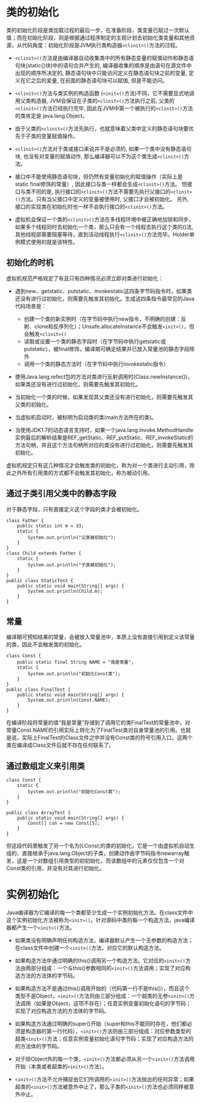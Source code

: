 # 类的初始化
类的初始化阶段是类加载过程的最后一步，在准备阶段，类变量已赋过一次默认值；而在初始化阶段，则是根据通过程序制定的主观计划去初始化类变量和其他资源，从代码角度：初始化阶段是JVM执行类构造器`<clinit>()`方法的过程。
    
- `<clinit>()`方法是由编译器自动收集类中的所有静态变量的赋值动作和静态语句块(static{}块)中的语句合并产生的, 编译器收集的顺序是由语句在源文件中出现的顺序所决定的, 静态语句块中只能访问定义在静态语句块之前的变量, 定义在它之后的変量, 在前面的静态语句块可以赋值, 但是不能访问。

- `<clinit>()`方法与类实例的构造函数 (`<init>()`方法)不同，它不需要显式地调用父类构造器, JVM会保证在子类的`<clinit>()`方法执行之前, 父类的`<clinit>()`方法已经执行完毕, 因此在JVM中第一个被执行的`<clinit>()`方法的类肯定是 java.lang.Object。

- 由于父类的`<clinit>()`方法先执行，也就意味着父类中定义的静态语句块要优先于子类的变量赋值操作。

- `<clinit>()`方法对于类或接口来说并不是必须的, 如果一个类中没有静态语句块, 也没有对变量的赋值动作, 那么编译器可以不为这个类生成`<clinit>()`方法。

- 接口中不能使用静态语句块，但仍然有变量初始化的赋值操作（实际上是static final修饰的常量）, 因此接口与类一样都会生成`<clinit>()`方法。 但接口与类不同的是, 执行接口的`<clinit>()`方法不需要先执行父接口的`<clinit>()`方法。只有当父接口中定义的变量被使用时, 父接口才会被初始化。 另外, 接口的实现类在初始化时也一样不会执行接口的`<clinit>()`方法。

- 虚拟机会保证一个类的`<clinit>()`方法在多线程环境中被正确地加锁和同步，如果多个线程同时去初始化一个类，那么只会有一个线程去执行这个类的<clinit>()法,其他线程部需要阻塞等待，直到活动线程执行`<clinit>()`方法完毕。Holder单例模式使用的就是该特性。
    

## 初始化的时机
虚拟机规范严格规定了有且只有四种情况必须立即对类进行初始化：

- 遇到new、getstatic、putstatic、invokestatic这四条字节码指令时，如果类还没有进行过初始化，则需要先触发其初始化。生成这四条指令最常见的Java代码场景是：
    - 创建一个类的新实例时（在字节码中执行new指令，不明确的创建：反射、clone和反序列化）；Unsafe.allocateInstance不会触发`<init>()`，但会触发`<clinit>()`
    - 读取或设置一个类的静态字段时（在字节码中执行getstatic或putstatic），被final修饰，编译期可确定结果并已放入常量池的静态字段除外
    - 调用一个类的静态方法时（在字节码中执行invokestatic指令）

- 使用Java.lang.refect包的方法对类进行反射调用时(Class.newInstance())，如果类还没有进行过初始化，则需要先触发其初始化。

- 当初始化一个类的时候，如果发现其父类还没有进行初始化，则需要先触发其父类的初始化。

- 当虚拟机启动时，被标明为启动类的类(main方法所在的类)。

- 当使用JDK1.7的动态语言支持时，如果一个java.lang.invoke.MethodHandle实例最后的解析结果是REF_getStatic、REF_putStatic、REF_invokeStatic的方法句柄，并且这个方法句柄所对应的类没有进行过初始化，则需要先触发其初始化。
    
虚拟机规定只有这几种情况才会触发类的初始化，称为对一个类进行主动引用，除此之外所有引用类的方式都不会触发其初始化，称为被动引用。
    
    
## 通过子类引用父类中的静态字段
对于静态字段，只有直接定义这个字段的类才会被初始化。
    
```
class Father {
    public static int m = 33;
    static {
        System.out.println("父类被初始化");
    }
}
class Child extends Father {
    static {
        System.out.println("子类被初始化");
    }
}
public class StaticTest {
    public static void main(String[] args) {
        System.out.println(Child.m);
    }
}
```
    
## 常量
编译期可预知结果的常量，会被放入常量池中，本质上没有直接引用到定义该常量的类，因此不会触发类的初始化。
    
```
class Const {
    public static final String NAME = "我是常量";
    static {
        System.out.println("初始化Const类");
    }
}
public class FinalTest {
    public static void main(String[] args) {
        System.out.println(Const.NAME);
    }
}
```
    
在编译阶段将常量的值“我是常量”存储到了调用它的类FinalTest的常量池中，对常量Const.NAME的引用实际上转化为了FinalTest类对自身常量池的引用。也就是说，实际上FinalTest的Class文件之中并没有Const类的符号引用入口，这两个类在编译成Class文件后就不存在任何联系了。
    

## 通过数组定义来引用类

```
class Const {
    static {
        System.out.println("初始化Const类");
    }
}
 
public class ArrayTest {
    public static void main(String[] args) {
        Const[] con = new Const[5];
    }
}
```
    
但这段代码里触发了另一个名为[LConst;的类的初始化，它是一个由虚拟机自动生成的、直接继承于java.lang.Object的子类，创建动作由字节码指令newarray触发，这是一个对数组引用类型的初初始化，而该数组中的元素仅仅包含一个对Const类的引用，并没有对其进行初始化。
    

# 实例初始化
Java编译器为它编译的每一个类都至少生成一个实例初始化方法。在class文件中这个实例初始化方法被称为`<init>()`。针对源码中类的每一个构造方法，java编译器都产生一个`<init>()`方法。
    
- 如果类没有明确声明任何构造方法，编译器默认产生一个无参数的构造方法；在class文件中创建一个`<init>()`方法，对应它的默认构造方法。

- 如果构造方法中通过明确的this()调用另一个构造方法。它对应的`<init>()`方法由两部分组成：一个与this()参数相同的`<init>()`方法调用；实现了对应构造方法的方法体的字节码。

- 如果构造方法不是通过this()调用开始的（代码第一行不是this()），而且这个类型不是Object，`<init>()`方法则由三部分组成：一个超类的无参`<init>()`方法调用（如果是Object，这项不存在）；任意实例变量初始化语句的字节码；实现了对应构造方法的方法体的字节码。

- 如果构造方法通过明确的super()开始（super和this不能同时存在，他们都必须是构造器的第一行代码），`<init>()`方法则由三部分组成：对应参数类型的超类`<init>()`方法；任意实例变量初始化语句字节码；实现了对应构造方法的的方法体的字节码。

- 对于除Object外的每一个类，`<init>()`方法都必须从另一个`<init>()`方法调用开始（本类或者超类的`<init>()`方法）。

- `<init>()`方法不允许捕捉由它们所调用的`<init>()`方法抛出的任何异常；如果超类的`<init>()`方法被意外中止了，那么子类的`<init>()`方法也必须同样被意外中止。
    

